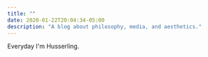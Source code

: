 ```yaml
---
title: ""
date: 2020-01-22T20:04:34-05:00
description: "A blog about philosophy, media, and aesthetics."
---
```


Everyday I'm Husserling.

